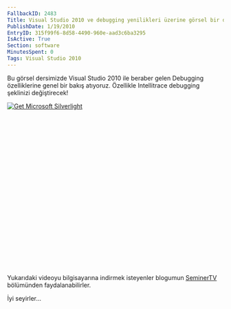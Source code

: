 ```yaml
---
FallbackID: 2483
Title: Visual Studio 2010 ve debugging yenilikleri üzerine görsel bir ders.
PublishDate: 1/19/2010
EntryID: 315f99f6-8d58-4490-960e-aad3c6ba3295
IsActive: True
Section: software
MinutesSpent: 0
Tags: Visual Studio 2010
---
```

Bu görsel dersimizde Visual Studio 2010 ile beraber gelen Debugging
özelliklerine genel bir bakış atıyoruz. Özellikle Intellitrace debugging
şeklinizi değiştirecek!

<div style="width:512px;height:384px;">

[![Get Microsoft
Silverlight](http://go2.microsoft.com/fwlink/?LinkId=108181)](http://go2.microsoft.com/fwlink/?LinkID=124807)

</div>

Yukarıdaki videoyu bilgisayarına indirmek isteyenler blogumun
[SeminerTV](http://daron.yondem.com/tr/formatpage.aspx?path=seminertv.format.html#GorselDersler)
bölümünden faydalanabilirler.

İyi seyirler...



